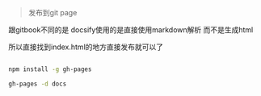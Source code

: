 
> 发布到git page

跟gitbook不同的是 docsify使用的是直接使用markdown解析 而不是生成html

所以直接找到index.html的地方直接发布就可以了

``` bash

npm install -g gh-pages

gh-pages -d docs
```

